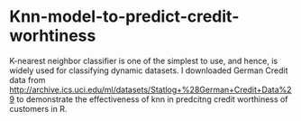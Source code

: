 # Knn-model-to-predict-credit-worhtiness
K-nearest neighbor classifier is one of the simplest to use, and hence, is widely used for classifying dynamic datasets. I downloaded German Credit data from http://archive.ics.uci.edu/ml/datasets/Statlog+%28German+Credit+Data%29 to demonstrate the effectiveness of knn in predcitng credit worthiness of customers in R.
